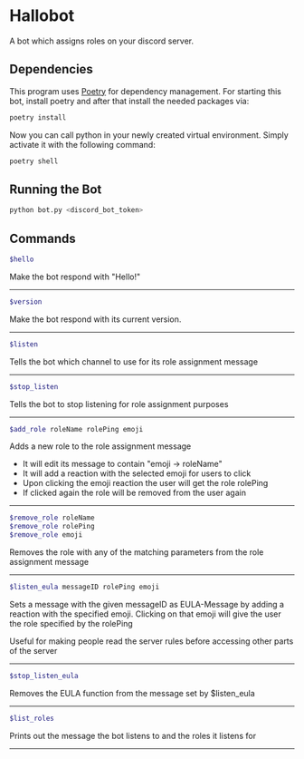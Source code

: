 # Hallobot

A bot which assigns roles on your discord server.

## Dependencies

This program uses [Poetry](https://python-poetry.org/) for dependency management. For starting this bot, install poetry and after that install the needed packages via:

```bash
poetry install
```

Now you can call python in your newly created virtual environment. Simply activate it with the following command:

```bash
poetry shell
```

## Running the Bot

```bash
python bot.py <discord_bot_token>
```

## Commands

```bash
$hello
```
Make the bot respond with "Hello!"
___
```bash
$version
```
Make the bot respond with its current version.
___
```bash
$listen
```
Tells the bot which channel to use for its role assignment message
___
```bash
$stop_listen
```
Tells the bot to stop listening for role assignment purposes
___
```bash
$add_role roleName rolePing emoji
```
Adds a new role to the role assignment message
- It will edit its message to contain "emoji -> roleName"
- It will add a reaction with the selected emoji for users to click
- Upon clicking the emoji reaction the user will get the role rolePing
- If clicked again the role will be removed from the user again
___
```bash
$remove_role roleName 
$remove_role rolePing 
$remove_role emoji
```
Removes the role with any of the matching parameters from the role assignment message
___
```bash
$listen_eula messageID rolePing emoji
```
Sets a message with the given messageID as EULA-Message by adding a reaction with the specified emoji. 
Clicking on that emoji will give the user the role specified by the rolePing

Useful for making people read the server rules before accessing other parts of the server
___
```bash
$stop_listen_eula
```
Removes the EULA function from the message set by $listen_eula
___
```bash
$list_roles
```
Prints out the message the bot listens to and the roles it listens for
___